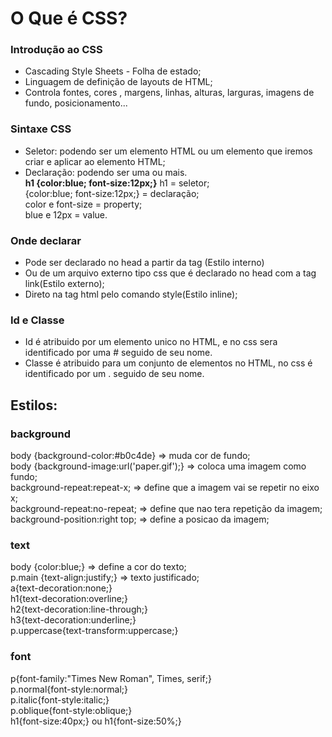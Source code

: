 # O Que é CSS?

### Introdução ao CSS
- Cascading Style Sheets - Folha de estado;  
- Linguagem de definição de layouts de HTML;  
- Controla fontes, cores , margens, linhas, alturas, larguras, imagens de fundo, posicionamento...  

### Sintaxe CSS
- Seletor: podendo ser um elemento HTML ou um elemento que iremos criar e aplicar ao elemento HTML;  
- Declaração: podendo ser uma ou mais.  
**h1 {color:blue; font-size:12px;}**
h1 = seletor;  
{color:blue; font-size:12px;} = declaração;  
color e font-size = property;  
blue e 12px = value.  

### Onde declarar
- Pode ser declarado no head a partir da tag <style></style>(Estilo interno)  
- Ou de um arquivo externo tipo css que é declarado no head com a tag link(Estilo externo);  
- Direto na tag html pelo comando style(Estilo inline);  

### Id e Classe
- Id é atribuido por um elemento unico no HTML, e no css sera identificado por uma # seguido de seu nome.  
- Classe é atribuido para um conjunto de elementos no HTML, no css é identificado por um . seguido de seu nome.  

## Estilos:
### background
body {background-color:#b0c4de} => muda cor de fundo;  
body {background-image:url('paper.gif');} => coloca uma imagem como fundo;  
background-repeat:repeat-x; => define que a imagem vai se repetir no eixo x;  
background-repeat:no-repeat; => define que nao tera repetição da imagem;  
background-position:right top; => define a posicao da imagem;  

### text
body {color:blue;} => define a cor do texto;  
p.main {text-align:justify;} => texto justificado;  
a{text-decoration:none;}    
h1{text-decoration:overline;}   
h2{text-decoration:line-through;}   
h3{text-decoration:underline;}   
p.uppercase{text-transform:uppercase;}  

### font
p{font-family:"Times New Roman", Times, serif;}  
p.normal{font-style:normal;}  
p.italic{font-style:italic;}  
p.oblique{font-style:oblique;}  
h1{font-size:40px;} ou h1{font-size:50%;}